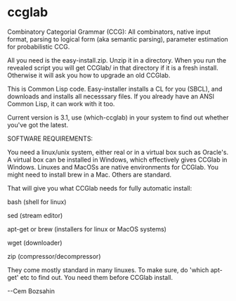 # ccglab
Combinatory Categorial Grammar (CCG): All combinators, native input format, parsing to logical form (aka semantic parsing), parameter estimation for probabilistic CCG.

All you need is the easy-install.zip. Unzip it in a directory. When you run the revealed script you will get CCGlab/ in that directory if it is a fresh install. Otherwise it will ask you how to upgrade an old CCGlab.

This is Common Lisp code. Easy-installer installs a CL for you (SBCL), and downloads and installs all necesssary files.
If you already have an ANSI Common Lisp, it can work with it too.

Current version is 3.1, use (which-ccglab) in your system to find out whether you've got the latest.

SOFTWARE REQUIREMENTS:

You need a linux/unix system, either real or in a virtual box such as Oracle's.
A virtual box can be installed in Windows, which effectively gives CCGlab in Windows.
Linuxes and MacOSs are native environments for CCGlab.
You might need to install brew in a Mac. Others are standard.

That will give you what CCGlab needs for fully automatic install:

bash (shell for linux)

sed (stream editor)

apt-get or brew (installers for linux or MacOS systems)

wget (downloader)

zip (compressor/decompressor)

They come mostly standard in many linuxes. To make sure, do 'which apt-get' etc to find out.
You need them before CCGlab install.

--Cem Bozsahin
